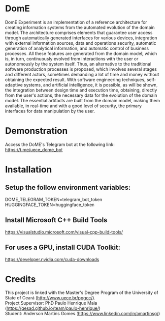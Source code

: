 # DomE
DomE Experiment is an implementation of a reference architecture for creating information systems from the automated evolution of the domain model. The architecture comprises elements that guarantee user access through automatically generated interfaces for various devices, integration with external information sources, data and operations security, automatic generation of analytical information, and automatic control of business processes. All these features are generated from the domain model, which is, in turn, continuously evolved from interactions with the user or autonomously by the system itself.
Thus, an alternative to the traditional software production processes is proposed, which involves several stages and different actors, sometimes demanding a lot of time and money without obtaining the expected result.
With software engineering techniques, self-adaptive systems, and artificial intelligence, it is possible, as will be shown, the integration between design time and execution time, obtaining, directly from the user's actions, the necessary data for the evolution of the domain model. The essential artifacts are built from the domain model, making them available, in real-time and with a good level of security, the primary interfaces for data manipulation by the user.

# Demonstration
Access the DoME's Telegram bot at the following link:<br/>
https://t.me/uece_dome_bot

# Installation
## Setup the follow environment variables:
DOME_TELEGRAM_TOKEN=telegram_bot_token<br/>
HUGGINGFACE_TOKEN=huggingface_token<br/>

## Install Microsoft C++ Build Tools<br/>
https://visualstudio.microsoft.com/visual-cpp-build-tools/

## For uses a GPU, install CUDA Toolkit:
https://developer.nvidia.com/cuda-downloads

# Credits
This project is linked with the Master's Degree Program of the University of State of Ceará (http://www.uece.br/ppgcc/). <br/>
Project Supervisor: PhD Paulo Henrique Maia (https://gesad.github.io/team/paulo-henrique/)<br/>
Student: Anderson Martins Gomes (https://www.linkedin.com/in/amartinsg/)
